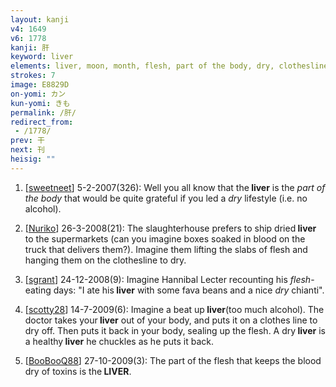 ```yaml
---
layout: kanji
v4: 1649
v6: 1778
kanji: 肝
keyword: liver
elements: liver, moon, month, flesh, part of the body, dry, clothesline
strokes: 7
image: E8829D
on-yomi: カン
kun-yomi: きも
permalink: /肝/
redirect_from:
 - /1778/
prev: 干
next: 刊
heisig: ""
---
```


1) [<a href="http://kanji.koohii.com/profile/sweetneet">sweetneet</a>] 5-2-2007(326): Well you all know that the<strong> liver</strong> is the <em>part of the body</em> that would be quite grateful if you led a <em>dry</em> lifestyle (i.e. no alcohol).

2) [<a href="http://kanji.koohii.com/profile/Nuriko">Nuriko</a>] 26-3-2008(21): The slaughterhouse prefers to ship dried<strong> liver</strong> to the supermarkets (can you imagine boxes soaked in blood on the truck that delivers them?). Imagine them lifting the slabs of flesh and hanging them on the clothesline to dry.

3) [<a href="http://kanji.koohii.com/profile/sgrant">sgrant</a>] 24-12-2008(9): Imagine Hannibal Lecter recounting his <em>flesh</em>-eating days: &quot;I ate his<strong> liver</strong> with some fava beans and a nice <em>dry</em> chianti&quot;.

4) [<a href="http://kanji.koohii.com/profile/scotty28">scotty28</a>] 14-7-2009(6): Imagine a beat up<strong> liver</strong>(too much alcohol). The doctor takes your<strong> liver</strong> out of your body, and puts it on a clothes line to dry off. Then puts it back in your body, sealing up the flesh. A dry<strong> liver</strong> is a healthy<strong> liver</strong> he chuckles as he puts it back.

5) [<a href="http://kanji.koohii.com/profile/BooBooQ88">BooBooQ88</a>] 27-10-2009(3): The part of the flesh that keeps the blood dry of toxins is the<strong> LIVER</strong>.

